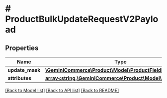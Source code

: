 # # ProductBulkUpdateRequestV2Payload


## Properties 


Name | Type | Description | Notes
------------ | ------------- | ------------- | -------------
**update_mask**| [**\GeminiCommerce\Product\Model\ProductFieldMask**](ProductFieldMask.md) |   | [optional]
**attributes**| [**array<string,\GeminiCommerce\Product\Model\ProtobufAny>**](ProtobufAny.md) |   | [optional]


[[Back to Model list]](../../README.md#models) [[Back to API list]](../../README.md#endpoints) [[Back to README]](../../README.md)

